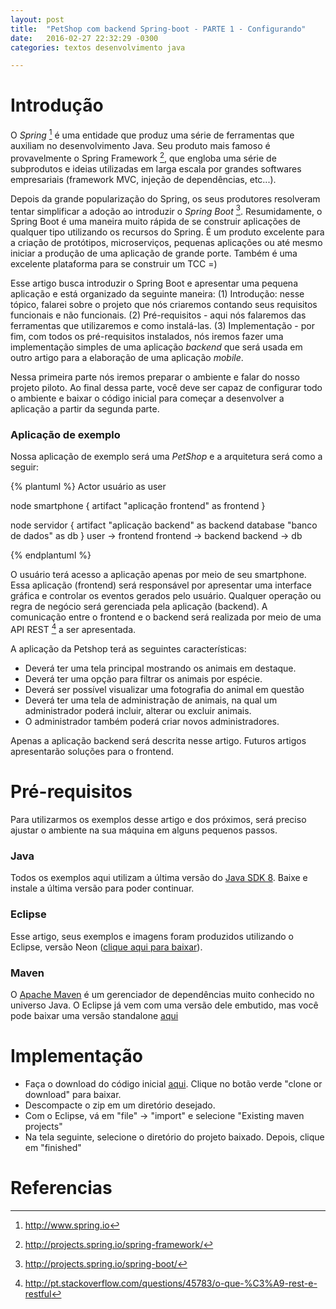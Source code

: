 ```yaml
---
layout: post
title:  "PetShop com backend Spring-boot - PARTE 1 - Configurando"
date:   2016-02-27 22:32:29 -0300
categories: textos desenvolvimento java

---
```


# Introdução

O _Spring_ [^spring] é uma entidade que produz uma série de ferramentas que auxiliam no desenvolvimento Java. Seu produto mais famoso é provavelmente o Spring Framework [^springFramework], que engloba uma série de subprodutos e ideias utilizadas em larga escala por grandes softwares empresariais (framework MVC, injeção de dependências, etc...).

Depois da grande popularização do Spring, os seus produtores resolveram tentar simplificar a adoção ao introduzir o _Spring Boot_ [^springBoot]. Resumidamente, o Spring Boot é uma maneira muito rápida de se construir aplicações de qualquer tipo utilizando os recursos do Spring. É um produto excelente para a criação de protótipos, microserviços, pequenas aplicações ou até mesmo iniciar a produção de uma aplicação de grande porte. Também é uma excelente plataforma para se construir um TCC =)

Esse artigo busca introduzir o Spring Boot e apresentar uma pequena aplicação e está organizado da seguinte maneira: (1) Introdução: nesse tópico, falarei sobre o projeto que nós criaremos contando seus requisitos funcionais e não funcionais. (2) Pré-requisitos - aqui nós falaremos das ferramentas que utilizaremos e como instalá-las. (3) Implementação - por fim, com todos os pré-requisitos instalados, nós iremos fazer uma implementação simples de uma aplicação _backend_ que será usada em outro artigo para a elaboração de uma aplicação _mobile_.

Nessa primeira parte nós iremos preparar o ambiente e falar do nosso projeto piloto. Ao final dessa parte, você deve ser capaz de configurar todo o ambiente e baixar o código inicial para começar a desenvolver a aplicação a partir da segunda parte.

### Aplicação de exemplo

Nossa aplicação de exemplo será uma *PetShop* e a arquitetura será como a seguir:

{% plantuml %}
Actor usuário as user

node smartphone {
  artifact "aplicação frontend" as frontend
}

node servidor {
  artifact "aplicação backend" as backend
  database "banco de dados" as db
}
user -> frontend
frontend -> backend
backend -> db

{% endplantuml %}

O usuário terá acesso a aplicação apenas por meio de seu smartphone. Essa aplicação (frontend) será responsável por apresentar uma interface gráfica e controlar os eventos gerados pelo usuário. Qualquer operação ou regra de negócio será gerenciada pela aplicação (backend). A comunicação entre o frontend e o backend será realizada por meio de uma API REST [^rest] a ser apresentada.

A aplicação da Petshop terá as seguintes características:

* Deverá ter uma tela principal mostrando os animais em destaque.
* Deverá ter uma opção para filtrar os animais por espécie.
* Deverá ser possível visualizar uma fotografia do animal em questão
* Deverá ter uma tela de administração de animais, na qual um administrador poderá incluir, alterar ou excluir animais.
* O administrador também poderá criar novos administradores.

Apenas a aplicação backend será descrita nesse artigo. Futuros artigos apresentarão soluções para o frontend.


# Pré-requisitos

Para utilizarmos os exemplos desse artigo e dos próximos, será preciso ajustar o ambiente na sua máquina em alguns pequenos passos.

### Java

Todos os exemplos aqui utilizam a última versão do [Java SDK 8](http://www.oracle.com/technetwork/pt/java/javase/downloads/jdk8-downloads-2133151.html). Baixe e instale a última versão para poder continuar.

### Eclipse

Esse artigo, seus exemplos e imagens foram produzidos utilizando o Eclipse, versão
Neon ([clique aqui para baixar](http://www.eclipse.org/downloads/packages/eclipse-ide-java-ee-developers/neon1a)).

### Maven

O [Apache Maven](https://maven.apache.org/) é um gerenciador de dependências muito conhecido no universo Java. O Eclipse já vem com uma versão dele embutido, mas você pode baixar uma versão standalone [aqui](http://ftp.unicamp.br/pub/apache/maven/maven-3/3.3.9/binaries/apache-maven-3.3.9-bin.zip)

# Implementação

* Faça o download do código inicial [aqui](https://github.com/raphaeldovale/site-tutorials-petshop-spring-boot-part-1). Clique no botão verde "clone or download" para baixar.
* Descompacte o zip em um diretório desejado.
* Com o Eclipse, vá em "file" -> "import" e selecione "Existing maven projects"
* Na tela seguinte, selecione o diretório do projeto baixado. Depois, clique em "finished"


# Referencias

[^spring]: <http://www.spring.io>
[^springFramework]: <http://projects.spring.io/spring-framework/>
[^springBoot]: <http://projects.spring.io/spring-boot/>
[^rest]: <http://pt.stackoverflow.com/questions/45783/o-que-%C3%A9-rest-e-restful>
